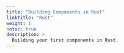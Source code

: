 ```yaml
---
title: "Building Components in Rust"
linkTitle: "Rust"
weight: 1
notoc: true
description: >
  Building your first components in Rust.
---
```

